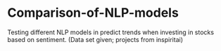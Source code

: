 # Comparison-of-NLP-models

Testing different NLP models in predict trends when investing in stocks based on sentiment. (Data set given; projects from inspiritai)
